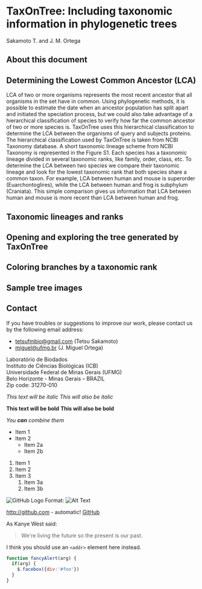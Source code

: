# TaxOnTree: Including taxonomic information in phylogenetic trees

Sakamoto T. and J. M. Ortega

## About this document

## Determining the Lowest Common Ancestor (LCA)

LCA of two or more organisms represents the most recent ancestor that all organisms in the set have in common.
Using phylogenetic methods, it is possible to estimate the date when an ancestor population has split apart and
initiated the speciation process, but we could also take advantage of a hierarchical classification of species to
verify how far the common ancestor of two or more species is. TaxOnTree uses this hierarchical classification to
determine the LCA between the organisms of query and subjects proteins. The hierarchical classification used by
TaxOnTree is taken from NCBI Taxonomy database. A short taxonomic lineage scheme from NCBI Taxonomy is represented
in the Figure S1. Each species has a taxonomic lineage divided in several taxonomic ranks, like family, order, class,
etc. To determine the LCA between two species we compare their taxonomic lineage and look for the lowest taxonomic
rank that both species share a common taxon. For example, LCA between human and mouse is superorder (Euarchontoglires),
while the LCA between human and frog is subphylum (Craniata). This simple comparison gives us information that LCA between
human and mouse is more recent than LCA between human and frog. 

## Taxonomic lineages and ranks

## Opening and exploring the tree generated by TaxOnTree

## Coloring branches by a taxonomic rank

## Sample tree images

## Contact

If you have troubles or suggestions to improve our work, please contact us by the following email address:

* tetsufmbio@gmail.com (Tetsu Sakamoto)
* miguel@ufmg.br (J. Miguel Ortega)

Laboratório de Biodados  
Instituto de Ciências Biológicas (ICB)  
Universidade Federal de Minas Gerais (UFMG)  
Belo Horizonte - Minas Gerais – BRAZIL  
Zip code: 31270-010  

*This text will be italic*
_This will also be italic_

**This text will be bold**
__This will also be bold__

_You **can** combine them_

* Item 1
* Item 2
  * Item 2a
  * Item 2b
  
1. Item 1
1. Item 2
1. Item 3
   1. Item 3a
   1. Item 3b
   
![GitHub Logo](/images/logo.png)
Format: ![Alt Text](url)

http://github.com - automatic!
[GitHub](http://github.com)

As Kanye West said:

> We're living the future so
> the present is our past.

I think you should use an
`<addr>` element here instead.

```javascript
function fancyAlert(arg) {
  if(arg) {
    $.facebox({div:'#foo'})
  }
}
```
